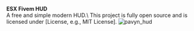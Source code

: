 **ESX Fivem HUD**\
A free and simple modern HUD.\ This project is fully open source and is licensed under [License, e.g., MIT License].
![pavyn_hud](https://github.com/Paviin/fivem-hud/assets/106816763/d1959080-f94f-4088-ae45-f33d77efb794)

